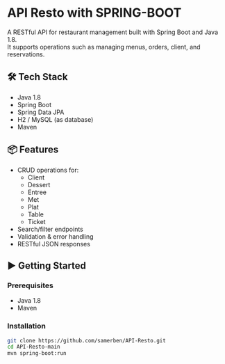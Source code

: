 # API Resto with SPRING-BOOT

A RESTful API for restaurant management built with Spring Boot and Java 1.8.  
It supports operations such as managing menus, orders, client, and reservations.

## 🛠 Tech Stack
- Java 1.8
- Spring Boot
- Spring Data JPA
- H2 / MySQL (as database)
- Maven

## 📦 Features
- CRUD operations for:
  - Client
  - Dessert
  - Entree
  - Met
  - Plat
  - Table
  - Ticket
- Search/filter endpoints
- Validation & error handling
- RESTful JSON responses


## ▶️ Getting Started

### Prerequisites
- Java 1.8
- Maven

### Installation
```bash
git clone https://github.com/samerben/API-Resto.git
cd API-Resto-main
mvn spring-boot:run

